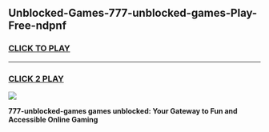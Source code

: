 
## Unblocked-Games-777-unblocked-games-Play-Free-ndpnf
<h3>
<a href="https://premium76.site?title=777-unblocked-games&ref=18A">CLICK TO PLAY</a></h3>
<hr>

<h3>
<a href="https://premium76.site?title=777-unblocked-games&ref=18A">CLICK 2 PLAY</a>
  
</h3>

<a href="https://premium76.site?title=777-unblocked-games&ref=18A"><img src="https://clearcache.store/games.png"></a>


**777-unblocked-games games unblocked: Your Gateway to Fun and Accessible Online Gaming**

